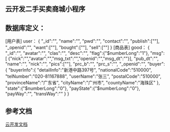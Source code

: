 ## 云开发二手买卖商城小程序
## 数据库定义：
[用户表] user：
{
  "_id":"",
  "name":"",
  "pwd":"",
  "contact":"",
  "publish":[""],
  "_openid":"",
  "want":[""],
  "bought":[""],
  "sell":[""]
}
[商品表] good：
{
  "_id":"",
  "avatar":"",
  "clas":"",
  "desc":"",
  "flag":{"$numberLong":"1"},
  "msg":[
    {"nick":"","avatar":"","msg_txt":"","openid":"","msg_dt":""}],
  "pub_dt":"",
  "name":"",
  "nick":"",
  "pics":[""],
  "prc_b":"",
  "prc_s":"",
  "_openid":"",
  "buyer":{
    "buyerInfo":{
        "detailInfo":"新港中路397号",
        "nationalCode":"510000",
        "telNumber":"020-81167888",
        "userName":"张三",
        "postalCode":"510000",
        "provinceName":"广东省",
        "cityName":"广州市",
        "countyName":"海珠区"
     },
    "state":{"$numberLong":"0"},
    "payState":{"$numberLong":"0"},
    "payWay":"",
    "transWay":""
  }
}

## 参考文档
[云开发文档](https://developers.weixin.qq.com/miniprogram/dev/wxcloud/basis/getting-started.html)

